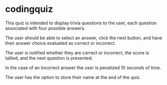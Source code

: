 # codingquiz
This quiz is intended to display trivia questions to the user, each question associated with four possible answers.

The user should be able to select an answer, click the next button, and have their answer choice evaluated as correct or incorrect. 

The user is notified whether they are correct or incorrect, the score is tallied, and the next question is presented.

In the case of an incorrect answer the user is penalized 10 seconds of time.

The user has the option to store their name at the end of the quiz.
